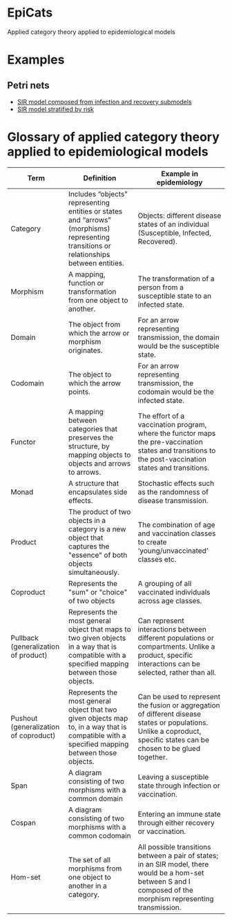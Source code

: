 # EpiCats
Applied category theory applied to epidemiological models 

# Examples

## Petri nets
- [SIR model composed from infection and recovery submodels](https://github.com/epirecipes/EpiCats/pn_compose_sir/pn_compose_sir.md)
- [SIR model stratified by risk](https://github.com/epirecipes/EpiCats/pn_stratify_multigroup/pn_stratify_multigroup.md)

# Glossary of applied category theory applied to epidemiological models

| Term                                    | Definition                                                                                                                                    | Example in epidemiology                                                                                                                                                |
| --------------------------------------- | --------------------------------------------------------------------------------------------------------------------------------------------- | ---------------------------------------------------------------------------------------------------------------------------------------------------------------------- |
| Category                                | Includes “objects” representing entities or states and “arrows” (morphisms) representing transitions or relationships between entities.       | Objects: different disease states of an individual (Susceptible, Infected, Recovered).                                                                                 |
| Morphism                                | A mapping, function or transformation from one object to another.                                                                             | The transformation of a person from a susceptible state to an infected state.                                                                                          |
| Domain                                  | The object from which the arrow or morphism originates.                                                                                       | For an arrow representing transmission, the domain would be the susceptible state.                                                                                     |
| Codomain                                | The object to which the arrow points.                                                                                                         | For an arrow representing transmission, the codomain would be the infected state.                                                                                      |
| Functor                                 | A mapping between categories that preserves the structure, by mapping objects to objects and arrows to arrows.                                | The effort of a vaccination program, where the functor maps the pre-vaccination states and transitions to the post-vaccination states and transitions.                 |
| Monad                                   | A structure that encapsulates side effects.                                                                                                   | Stochastic effects such as the randomness of disease transmission.                                                                                                     |
| Product                                 | The product of two objects in a category is a new object that captures the "essence" of both objects simultaneously.                          | The combination of age and vaccination classes to create ‘young/unvaccinated’ classes etc.                                                                             |
| Coproduct                               | Represents the "sum" or "choice" of two objects                                                                                               | A grouping of all vaccinated individuals across age classes.                                                                                                           |
| Pullback  (generalization of product)  | Represents the most general object that maps to two given objects in a way that is compatible with a specified mapping between those objects. | Can represent interactions between different populations or compartments. Unlike a product, specific interactions can be selected, rather than all.                    |
| Pushout (generalization of coproduct) | Represents the most general object that two given objects map to, in a way that is compatible with a specified mapping between those objects. | Can be used to represent the fusion or aggregation of different disease states or populations. Unlike a coproduct, specific states can be chosen to be glued together. |
| Span                                    | A diagram consisting of two morphisms with a common domain                                                                                    | Leaving a susceptible state through infection or vaccination.                                                                                                          |
| Cospan                                  | A diagram consisting of two morphisms with a common codomain                                                                                  | Entering an immune state through either recovery or vaccination.                                                                                                       |
| Hom-set                                 | The set of all morphisms from one object to another in a category.                                                                            | All possible transitions between a pair of states; in an SIR model, there would be a hom-set between S and I composed of the morphism representing transmission.       |
